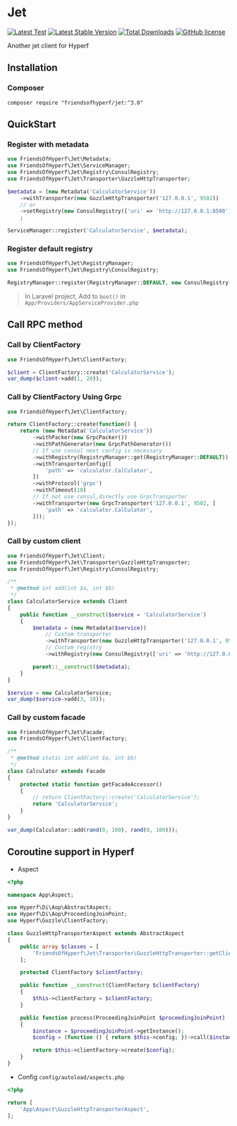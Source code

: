 # Jet

[![Latest Test](https://github.com/friendsofhyperf/jet/workflows/tests/badge.svg)](https://github.com/friendsofhyperf/jet/actions)
[![Latest Stable Version](https://img.shields.io/packagist/v/friendsofhyperf/jet)](https://packagist.org/packages/friendsofhyperf/jet)
[![Total Downloads](https://img.shields.io/packagist/dt/friendsofhyperf/jet)](https://packagist.org/packages/friendsofhyperf/jet)
[![GitHub license](https://img.shields.io/github/license/friendsofhyperf/jet)](https://github.com/friendsofhyperf/jet)

Another jet client for Hyperf

## Installation

### Composer

```shell
composer require "friendsofhyperf/jet:^3.0"
```

## QuickStart

### Register with metadata

```php
use FriendsOfHyperf\Jet\Metadata;
use FriendsOfHyperf\Jet\ServiceManager;
use FriendsOfHyperf\Jet\Registry\ConsulRegistry;
use FriendsOfHyperf\Jet\Transporter\GuzzleHttpTransporter;

$metadata = (new Metadata('CalculatorService'))
    ->withTransporter(new GuzzleHttpTransporter('127.0.0.1', 9502))
    // or
    ->setRegistry(new ConsulRegistry(['uri' => 'http://127.0.0.1:8500']))
    ;

ServiceManager::register('CalculatorService', $metadata);
```

### Register default registry

```php
use FriendsOfHyperf\Jet\RegistryManager;
use FriendsOfHyperf\Jet\Registry\ConsulRegistry;

RegistryManager::register(RegistryManager::DEFAULT, new ConsulRegistry(['uri' => $uri, 'timeout' => 1]));
```

> In Laravel project, Add to `boot()` in `App/Providers/AppServiceProvider.php`

## Call RPC method

### Call by ClientFactory

```php
use FriendsOfHyperf\Jet\ClientFactory;

$client = ClientFactory::create('CalculatorService');
var_dump($client->add(1, 20));
```

### Call by ClientFactory Using Grpc

```php
use FriendsOfHyperf\Jet\ClientFactory;

return ClientFactory::create(function() {
    return (new Metadata('CalculatorService'))
        ->withPacker(new GrpcPacker())
        ->withPathGenerator(new GrpcPathGenerator())
        // If use consul next config is necessary
        ->withRegistry(RegistryManager::get(RegistryManager::DEFAULT))
        ->withTransporterConfig([
            'path' => 'calculator.CalCulator',
        ])
        ->withProtocol('grpc')
        ->withTimeout(10)
        // If not use consul,directly use GrpcTransporter 
        ->withTransporter(new GrpcTransporter('127.0.0.1', 9502, [
            'path' => 'calculator.CalCulator',
        ]));
});
```

### Call by custom client

```php
use FriendsOfHyperf\Jet\Client;
use FriendsOfHyperf\Jet\Transporter\GuzzleHttpTransporter;
use FriendsOfHyperf\Jet\Registry\ConsulRegistry;

/**
 * @method int add(int $a, int $b)
 */
class CalculatorService extends Client
{
    public function __construct($service = 'CalculatorService')
    {
        $metadata = (new Metadata($service))
            // Custom transporter
            ->withTransporter(new GuzzleHttpTransporter('127.0.0.1', 9502))
            // Custom registry
            ->withRegistry(new ConsulRegistry(['uri' => 'http://127.0.0.1:8500']));

        parent::__construct($metadata);
    }
}

$service = new CalculatorService;
var_dump($service->add(3, 10));
```

### Call by custom facade

```php
use FriendsOfHyperf\Jet\Facade;
use FriendsOfHyperf\Jet\ClientFactory;

/**
 * @method static int add(int $a, int $b)
 */
class Calculator extends Facade
{
    protected static function getFacadeAccessor()
    {
        // return ClientFactory::create('CalculatorService');
        return 'CalculatorService';
    }
}

var_dump(Calculator::add(rand(0, 100), rand(0, 100)));
```

## Coroutine support in Hyperf

- Aspect

```php
<?php

namespace App\Aspect;

use Hyperf\Di\Aop\AbstractAspect;
use Hyperf\Di\Aop\ProceedingJoinPoint;
use Hyperf\Guzzle\ClientFactory;

class GuzzleHttpTransporterAspect extends AbstractAspect
{
    public array $classes = [
        'FriendsOfHyperf\Jet\Transporter\GuzzleHttpTransporter::getClient',
    ];

    protected ClientFactory $clientFactory;

    public function __construct(ClientFactory $clientFactory)
    {
        $this->clientFactory = $clientFactory;
    }

    public function process(ProceedingJoinPoint $proceedingJoinPoint)
    {
        $instance = $proceedingJoinPoint->getInstance();
        $config = (function () { return $this->config; })->call($instance);

        return $this->clientFactory->create($config);
    }
}
```

- Config `config/autoload/aspects.php`

```php
<?php

return [
    'App\Aspect\GuzzleHttpTransporterAspect',
];
```
